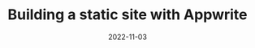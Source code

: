 ---
image: 
  path: https://dam-cdn.cloudcannon.com/SF-Ep3-haimantika-post.jpg
  alt: >-
   Blue banner with Static Feedback logo and image of event speaker,
    Haimantika Mitra.
date: 2022-11-03
upcoming: false
title: Building a static site with Appwrite
content: >-
  Learn about building static sites
  on Appwrite, the open-source self-hosted
  backend-as-a-service platform, with Developer Advocate Haimantika
  Mitra.
link: https://www.youtube.com/watch?v=XbLCCzyay60
---